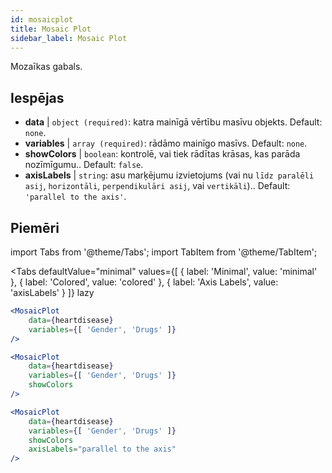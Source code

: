 ```yaml
---
id: mosaicplot
title: Mosaic Plot
sidebar_label: Mosaic Plot
---
```


Mozaīkas gabals.

## Iespējas

* __data__ | `object (required)`: katra mainīgā vērtību masīvu objekts. Default: `none`.
* __variables__ | `array (required)`: rādāmo mainīgo masīvs. Default: `none`.
* __showColors__ | `boolean`: kontrolē, vai tiek rādītas krāsas, kas parāda nozīmīgumu.. Default: `false`.
* __axisLabels__ | `string`: asu marķējumu izvietojums (vai nu `līdz paralēli asij`, `horizontāli`, `perpendikulāri asij`, vai `vertikāli`).. Default: `'parallel to the axis'`.


## Piemēri

import Tabs from '@theme/Tabs';
import TabItem from '@theme/TabItem';

<Tabs
    defaultValue="minimal"
    values={[
        { label: 'Minimal', value: 'minimal' },
        { label: 'Colored', value: 'colored' },
        { label: 'Axis Labels', value: 'axisLabels' }
    ]}
    lazy
>

<TabItem value="minimal">

```jsx live
<MosaicPlot
    data={heartdisease} 
    variables={[ 'Gender', 'Drugs' ]}
/>
```

</TabItem>

<TabItem value="colored">

```jsx live
<MosaicPlot
    data={heartdisease} 
    variables={[ 'Gender', 'Drugs' ]}
    showColors
/>
```

</TabItem>

<TabItem value="axisLabels">

```jsx live
<MosaicPlot
    data={heartdisease} 
    variables={[ 'Gender', 'Drugs' ]}
    showColors
    axisLabels="parallel to the axis"
/>
```

</TabItem>

</Tabs>
